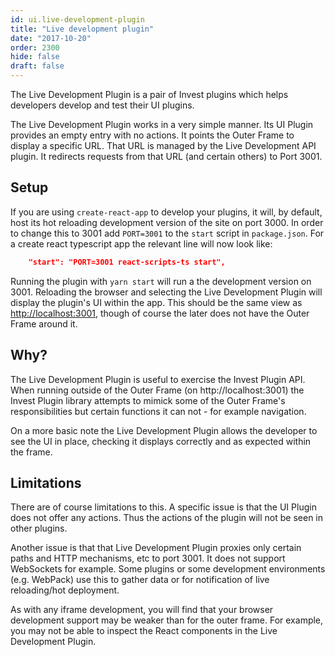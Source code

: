 ```yaml
---
id: ui.live-development-plugin
title: "Live development plugin"
date: "2017-10-20"
order: 2300
hide: false
draft: false
---
```


The Live Development Plugin is a pair of Invest plugins which helps developers develop and test their UI plugins.

The Live Development Plugin works in a very simple manner. Its UI Plugin provides an empty entry with no actions. It points the Outer Frame to display a specific URL. That URL is managed by the Live Development API plugin. It redirects requests from that URL (and certain others) to Port 3001.

## Setup

If you are using `create-react-app` to develop your plugins, it will, by default, host its hot reloading development version of the site on port 3000. In order to change this to 3001 add `PORT=3001` to the `start` script in `package.json`. For a create react typescript app the relevant line will now look like: 

```json
    "start": "PORT=3001 react-scripts-ts start",
```

Running the plugin with `yarn start` will run a the development version on 3001. Reloading the browser and selecting the Live Development Plugin will display the plugin's UI within the app. This should be the same view as [http://localhost:3001](http://localhost:3001), though of course the later does not have the Outer Frame around it.

## Why?

The Live Development Plugin is useful to exercise the Invest Plugin API. When running outside of the Outer Frame (on http://localhost:3001) the Invest Plugin library attempts to mimick some of the Outer Frame's responsibilities but certain functions it can not - for example navigation. 

On a more basic note the Live Development Plugin allows the developer to see the UI in place, checking it displays correctly and as expected within the frame.

## Limitations

There are of course limitations to this. A specific issue is that the UI Plugin does not offer any actions. Thus the actions of the plugin will not be seen in other plugins.

Another issue is that that Live Development Plugin proxies only certain paths and HTTP mechanisms, etc to port 3001. It does not support WebSockets for example. Some plugins or some development environments (e.g. WebPack) use this to gather data or for notification of live reloading/hot deployment.

As with any iframe development, you will find that your browser development support may be weaker than for the outer frame. For example, you may not be able to inspect the React components in the Live Development Plugin. 